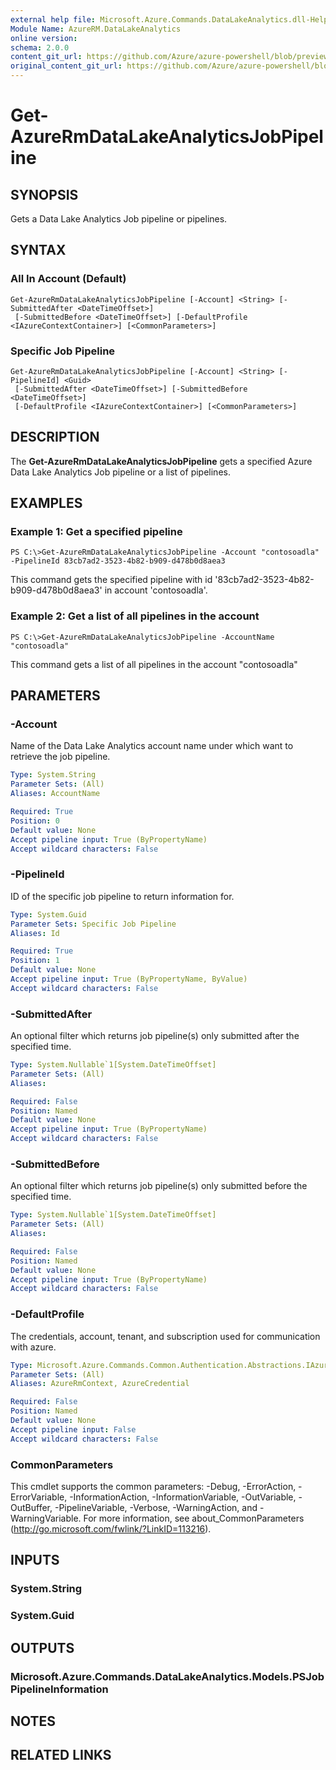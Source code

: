 ```yaml
---
external help file: Microsoft.Azure.Commands.DataLakeAnalytics.dll-Help.xml
Module Name: AzureRM.DataLakeAnalytics
online version:
schema: 2.0.0
content_git_url: https://github.com/Azure/azure-powershell/blob/preview/src/ResourceManager/DataLakeAnalytics/Commands.DataLakeAnalytics/help/Get-AzureRmDataLakeAnalyticsJobPipeline.md
original_content_git_url: https://github.com/Azure/azure-powershell/blob/preview/src/ResourceManager/DataLakeAnalytics/Commands.DataLakeAnalytics/help/Get-AzureRmDataLakeAnalyticsJobPipeline.md
---
```


# Get-AzureRmDataLakeAnalyticsJobPipeline

## SYNOPSIS
Gets a Data Lake Analytics Job pipeline or pipelines.

## SYNTAX

### All In Account (Default)
```
Get-AzureRmDataLakeAnalyticsJobPipeline [-Account] <String> [-SubmittedAfter <DateTimeOffset>]
 [-SubmittedBefore <DateTimeOffset>] [-DefaultProfile <IAzureContextContainer>] [<CommonParameters>]
```

### Specific Job Pipeline
```
Get-AzureRmDataLakeAnalyticsJobPipeline [-Account] <String> [-PipelineId] <Guid>
 [-SubmittedAfter <DateTimeOffset>] [-SubmittedBefore <DateTimeOffset>]
 [-DefaultProfile <IAzureContextContainer>] [<CommonParameters>]
```

## DESCRIPTION
The **Get-AzureRmDataLakeAnalyticsJobPipeline** gets a specified Azure Data Lake Analytics Job pipeline or a list of pipelines.

## EXAMPLES

### Example 1: Get a specified pipeline
```
PS C:\>Get-AzureRmDataLakeAnalyticsJobPipeline -Account "contosoadla" -PipelineId 83cb7ad2-3523-4b82-b909-d478b0d8aea3
```

This command gets the specified pipeline with id '83cb7ad2-3523-4b82-b909-d478b0d8aea3' in account 'contosoadla'.

### Example 2: Get a list of all pipelines in the account
```
PS C:\>Get-AzureRmDataLakeAnalyticsJobPipeline -AccountName "contosoadla"
```

This command gets a list of all pipelines in the account "contosoadla"

## PARAMETERS

### -Account
Name of the Data Lake Analytics account name under which want to retrieve the job pipeline.

```yaml
Type: System.String
Parameter Sets: (All)
Aliases: AccountName

Required: True
Position: 0
Default value: None
Accept pipeline input: True (ByPropertyName)
Accept wildcard characters: False
```

### -PipelineId
ID of the specific job pipeline to return information for.

```yaml
Type: System.Guid
Parameter Sets: Specific Job Pipeline
Aliases: Id

Required: True
Position: 1
Default value: None
Accept pipeline input: True (ByPropertyName, ByValue)
Accept wildcard characters: False
```

### -SubmittedAfter
An optional filter which returns job pipeline(s) only submitted after the specified time.

```yaml
Type: System.Nullable`1[System.DateTimeOffset]
Parameter Sets: (All)
Aliases: 

Required: False
Position: Named
Default value: None
Accept pipeline input: True (ByPropertyName)
Accept wildcard characters: False
```

### -SubmittedBefore
An optional filter which returns job pipeline(s) only submitted before the specified time.

```yaml
Type: System.Nullable`1[System.DateTimeOffset]
Parameter Sets: (All)
Aliases: 

Required: False
Position: Named
Default value: None
Accept pipeline input: True (ByPropertyName)
Accept wildcard characters: False
```

### -DefaultProfile
The credentials, account, tenant, and subscription used for communication with azure.

```yaml
Type: Microsoft.Azure.Commands.Common.Authentication.Abstractions.IAzureContextContainer
Parameter Sets: (All)
Aliases: AzureRmContext, AzureCredential

Required: False
Position: Named
Default value: None
Accept pipeline input: False
Accept wildcard characters: False
```

### CommonParameters
This cmdlet supports the common parameters: -Debug, -ErrorAction, -ErrorVariable, -InformationAction, -InformationVariable, -OutVariable, -OutBuffer, -PipelineVariable, -Verbose, -WarningAction, and -WarningVariable. For more information, see about_CommonParameters (http://go.microsoft.com/fwlink/?LinkID=113216).

## INPUTS

### System.String

### System.Guid

## OUTPUTS

### Microsoft.Azure.Commands.DataLakeAnalytics.Models.PSJobPipelineInformation

## NOTES

## RELATED LINKS

